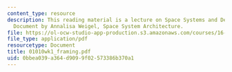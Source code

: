 ```yaml
---
content_type: resource
description: This reading material is a lecture on Space Systems and Definitions Framing
  Document by Annalisa Weigel, Space System Architecture.
file: https://ol-ocw-studio-app-production.s3.amazonaws.com/courses/16-892j-space-system-architecture-and-design-fall-2004/0bbea039a364d9099f02573386b370a1_01010wk1_framing.pdf
file_type: application/pdf
resourcetype: Document
title: 01010wk1_framing.pdf
uid: 0bbea039-a364-d909-9f02-573386b370a1
---
```

